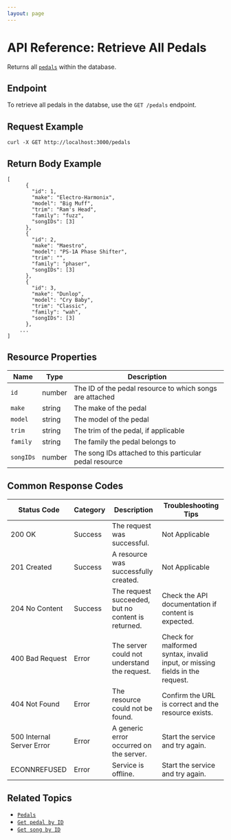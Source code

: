 ```yaml
---
layout: page
---
```


# API Reference: Retrieve All Pedals

Returns all [`pedals`](pedals.md) within the database.

## Endpoint

To retrieve all pedals in the databse, use the `GET /pedals` endpoint.

## Request Example

```shell
curl -X GET http://localhost:3000/pedals
```

## Return Body Example

```shell
[
      {
        "id": 1, 
        "make": "Electro-Harmonix",
        "model": "Big Muff",
        "trim": "Ram's Head",
        "family": "fuzz",
        "songIDs": [3]
      },
      {
        "id": 2, 
        "make": "Maestro",
        "model": "PS-1A Phase Shifter",
        "trim": "",
        "family": "phaser", 
        "songIDs": [3]
      },
      {
        "id": 3, 
        "make": "Dunlop",
        "model": "Cry Baby",
        "trim": "Classic",
        "family": "wah", 
        "songIDs": [3]
      }, 
    ...
]
```

## Resource Properties

| Name | Type | Description |
| ------------- | ----------- | ----------- |
| `id` | number | The ID of the pedal resource to which songs are attached |
| `make` | string | The make of the pedal |
| `model` | string | The model of the pedal |
| `trim` | string | The trim of the pedal, if applicable |
| `family` | string | The family the pedal belongs to |
| `songIDs` | number | The song IDs attached to this particular pedal resource |

## Common Response Codes

| Status Code      | Category       | Description | Troubleshooting Tips |
|------------------|----------------|-------------|----------------------|
| 200 OK           | Success        | The request was successful. | Not Applicable |
| 201 Created      | Success        | A resource was successfully created. | Not Applicable |
| 204 No Content   | Success        | The request succeeded, but no content is returned. | Check the API documentation if content is expected. |
| 400 Bad Request  | Error   | The server could not understand the request. | Check for malformed syntax, invalid input, or missing fields in the request. |
| 404 Not Found    | Error   | The resource could not be found. | Confirm the URL is correct and the resource exists. |
| 500 Internal Server Error | Error | A generic error occurred on the server. | Start the service and try again. |
| ECONNREFUSED | Error | Service is offline. | Start the service and try again. |

## Related Topics

* [`Pedals`](pg-resource-pedals.md)
* [`Get pedal by ID`](pg-reference-get-pedal-by-id.md)
* [`Get song by ID`](pg-reference-get-song-by-id.md)
